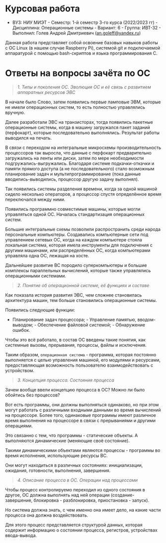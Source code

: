 # Курсовая работа

- ВУЗ: НИУ МИЭТ - Семестр: 1-й семестр 3-го курса (2022/2023 гг) - Дисциплина: Операционные системы - Вариант: 6 - 
Группа: ИВТ-32 - Выполнил: Голев Андрей Дмитриевич (an.goleff@yandex.ru)

Данная работа представляет собой освоение базовых навыков работы с ОС Linux (в нашем случае Raspberry Pi), системой 
git и подключаемой аппаратурой с помощью bash-скриптов и языка программирования C.

# Ответы на вопросы зачёта по ОС

> *1. Типы и поколения ОС. Эволюция ОС и её связь с развитием аппаратных ресурсов ЭВС*

В начале было Слово, затем появились первые ламповые ЭВМ, которые не имели операционных систем, то есть полностью 
управлялись вручную.

Далее разработали ЭВС на транзисторах, тогда появились пакетные операционные системы, когда в машину загружался пакет 
заданий (перфокарт), которые последовательно выполнялись. Результат работы выводился на печать.

В связи с переходом на интегральные микросхемы производительность процессоров так выросла, что данные с перфокарт 
предварительно загружались на ленты или диски, затем по мере необходимости подгружались-выгружались. Благодаря системе 
подкачки-откачки и памяти прямого доступа (а не последовательного) стало возможным планирование задач и 
мультипрограммирование (пока данные вводились-выводились, процессор другую задачу выполнял).

Так появились системы разделения времени, когда за одной машиной сидело несколько операторов, а процессор спустя 
определённое время переключался между ними.

Появились программно совместимые машины, которые могли управляться одной ОС. Началась стандартизация операционных 
систем.

Большие интегральные схемы позволили распространить среди народа персональные компьютеры. Создавались компьютерные 
сети под управлением сетевых ОС, когда на каждом компьютере стояла локальная система, которая имела инструменты для 
подключения с другими машинами, или распределённых ОС, когда компьютерами управляла одна ОС, лежащая на хосте.

Дальнейшее развитие ВС породило суперкомпьютеры и большие комплексы параллельных вычислений, которые также управлялись 
операционными системами.

> *2. Понятие об операционной системе, её функциях и составе*

Как показала история развития ЭВС, чем сложнее становилась архитектура машин, тем больше становились операционные 
системы.

Появились следующие функции:

- Планирование задач процессора; - Управление памятью, вводом-выводом; - Обеспечение файловой системой; - Обнаружение 
ошибок.

Чтобы это всё работало, в состав ОС введены такие понятия, как системные вызовы, прерывания, процессы, файлы и 
исключения.

Таким образом, `операционная система` - программа, которая постоянно выполняется с целью управления машиной, его 
модулями и ресурсами, предоставляющая возможность пользователю взаимодействовать с устройством.

> *3. Концепция процесса. Состояния процесса*

Зачем вообще ввели концепцию процесса в ОС? Можно ли было обойтись без процессов?

Вот есть программы, они должны выполняться одинаково, но при этом могут работать с различными входными данными во 
время вычислений на процессоре. Более того, одинаковые программы имеют различное время выполнения на процессоре в связи
с прерываниями и другими операциями. 

Это связанно с тем, что программы - статические объекты. А выполняются динамические (меняющие своё состояние).

Такими динамическими объектами являются процессы - программы во время исполнения, использующие ресурсы ВС.

Они могут находиться в различных состояниях: инициализации, ожидания, готовности, выполнения, завершения.

> *4. Описание процесса в ОС. Операции над процессами*

Чтобы процесс контролируемо переходил из одного состояния в другое, ОС должна выполнять над ней операции (создание-завершение,
блокировка - разблокировка, приостановка - запуск).

Но система должна знать, с чем именно она имеет дело, на какие части процесса она должна воздействовать.

Для этого процесс представляется структурой данных, которая содержит информацию о состоянии процесса, регистров, устройствах
ввода-вывода.


